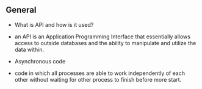 ## General
* What is API and how is it used?
 - an API is an Application Programming Interface that      essentially allows access
   to outside databases and the ability to manipulate and utilize the data within.


* Asynchronous code
 - code in which all processes are able to work independently of each other without waiting for other process to finish before more start.
